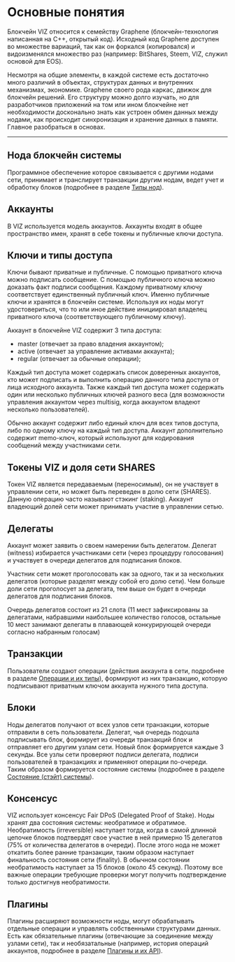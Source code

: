 # Основные понятия

Блокчейн VIZ относится к семейству Graphene (блокчейн-технология написанная на C++, открытый код). Исходный код Graphene доступен во множестве вариаций, так как он форкался (копировался) и видоизменялся множество раз (например: BitShares, Steem, VIZ, служил основой для EOS).

Несмотря на общие элементы, в каждой системе есть достаточно много различий в объектах, структурах данных и внутренних механизмах, экономике. Graphene своего рода каркас, движок для блокчейн решений. Его структуру можно долго изучать, но для разработчиков приложений на том или ином блокчейне нет необходимости досконально знать как устроен обмен данных между нодами, как происходит синхронизация и хранение данных в памяти. Главное разобраться в основах.

***

## Нода блокчейн системы

Программное обеспечение которое связывается с другими нодами сети, принимает и транслирует транзакции другим нодам, ведет учет и обработку блоков (подробнее в разделе [Типы нод](Ru-Node-types)).  

## Аккаунты

В VIZ используется модель аккаунтов. Аккаунты входят в общее пространство имен, хранят в себе токены и публичные ключи доступа.

## Ключи и типы доступа

Ключи бывают приватные и публичные. С помощью приватного ключа можно подписать сообщение. С помощью публичного ключа можно доказать факт подписи сообщения. Каждому приватному ключу соответствует единственный публичный ключ. Именно публичные ключи и хранятся в блокчейн системе. Используя их ноды могут удостовериться, что то или иное действие инициировал владелец приватного ключа (соответствующего публичному ключу).

Аккаунт в блокчейне VIZ содержит 3 типа доступа:
- master (отвечает за право владения аккаунтом);
- active (отвечает за управление активами аккаунта);
- regular (отвечает за обычные операции);

Каждый тип доступа может содержать список доверенных аккаунтов, кто может подписать и выполнить операцию данного типа доступа от лица исходного аккаунта. Также каждый тип доступа может содержать один или несколько публичных ключей разного веса (для возможности управления аккаунтом через multisig, когда аккаунтом владеют несколько пользователей).

Обычно аккаунт содержит либо единый ключ для всех типов доступа, либо по одному ключу на каждый тип доступа.
Аккаунт дополнительно содержит memo-ключ, который используют для кодирования сообщений между участниками сети.

## Токены VIZ и доля сети SHARES 

Токен VIZ является передаваемым (переносимым), он не участвует в управлении сети, но может быть переведен в долю сети (SHARES). Данную операцию часто называют стэкинг (staking). Аккаунт владеющий долей сети может принимать участие в управлении сетью.

## Делегаты

Аккаунт может заявить о своем намерении быть делегатом. Делегат (witness) избирается участниками сети (через процедуру голосования) и участвует в очереди делегатов для подписания блоков.

Участник сети может проголосовать как за одного, так и за нескольких делегатов (которые разделят между собой его долю сети). Чем больше доли сети проголосует за делегата, тем выше он будет в очереди делегатов для подписания блоков.

Очередь делегатов состоит из 21 слота (11 мест зафиксированы за делегатами, набравшими наибольшее количество голосов, остальные 10 мест занимают делегаты в плавающей конкурирующей очереди согласно набранным голосам)

## Транзакции

Пользователи создают операции (действия аккаунта в сети, подробнее в разделе [Операции и их типы](Ru-Operations)), формируют из них транзакцию, которую подписывают приватным ключом аккаунта нужного типа доступа.

## Блоки

Ноды делегатов получают от всех узлов сети транзакции, которые отправили в сеть пользователи. Делегат, чья очередь подошла подписывать блок, формирует из очереди транзакций блок и отправляет его другим узлам сети. Новый блок формируется каждые 3 секунды. Все узлы сети проверяют подписи делегата, подписи пользователей в транзакциях и применяют операции по-очереди. Таким образом формируется состояние системы (подробнее в разделе [Состояние (стэйт) системы](Ru-State)).

## Консенсус

VIZ использует консенсус Fair DPoS (Delegated Proof of Stake). Ноды хранят два состояния системы: необратимое и обратимое. Необратимость (irreversible) наступает тогда, когда в самой длинной цепочке блоков подтвердят свое участие в ней примерно 15 делегатов (75% от количества делегатов в очереди). После этого нода не может откатить более ранние транзакции, таким образом наступает финальность состояния сети (finality).
В обычном состоянии необратимость наступает за 15 блоков (около 45 секунд). Поэтому все важные операции требующие проверки могут получить подтверждение только достигнув необратимости.

## Плагины

Плагины расширяют возможности ноды, могут обрабатывать отдельные операции и управлять собственными структурами данных. Есть как обязательные плагины (отвечающие за соединение между узлами сети), так и необязатальные (например, история операций аккаунтов, подробнее в разделе [Плагины и их API](Ru-Plugins-API)). 